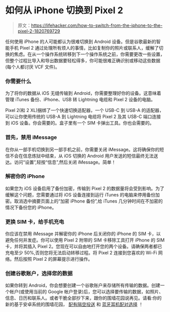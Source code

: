 # 如何从 iPhone 切换到 Pixel 2

> 原文：<https://lifehacker.com/how-to-switch-from-the-iphone-to-the-pixel-2-1820769729>

任何使用 iPhone 的人可能都认为很难切换到 Android 设备。但是谷歌最新的智能手机 Pixel 2 通过处理所有烦人的事情，比如复制你的照片或联系人，缓解了切换的焦虑。在从一个操作系统转移到下一个操作系统之前，你需要更改一些设置，但整个过程比导入和导出数据要轻松得多，你可能很难正确识别或移动这些数据(每个人都讨厌 VCF 文件)。



### **你需要什么**

为了将你的数据从 iOS 无缝传输到 Android，你需要整理好你的设备。这意味着管理 iTunes 备份、iPhone、USB 转 Lightning 电缆和 Pixel 2 设备的电脑。

Pixel 2(和 2 XL)捆绑了一个快速切换适配器，一个 USB-C 到 USB-A 的适配器，可以让你使用传统的 USB-A 到 Lightning 电缆将 Pixel 2 及其 USB-C 端口连接到 iOS 设备。你会需要的。盒子里有一个 SIM 卡弹出工具。你也会需要的。

### **首先，禁用 iMessage**

在你从一部手机切换到另一部手机之前，你需要关闭 iMessage。这将确保你的短信不会在信息炼狱中结束，从 iOS 切换的 Android 用户发送的短信最终无法送达。访问“设置”,轻按“信息”,然后关闭 iMessage。简单！

### **解密你的 iPhone**

如果您为 iOS 设备启用了备份加密，传输到 Pixel 2 的数据量将会受到影响。为了缓解这个问题，您需要通过将 iOS 设备连接到运行 iTunes 的电脑来停用备份加密。取消选中摘要页面上的“加密 iPhone 备份”,给 iTunes 几分钟时间在不加密的情况下备份您的 iPhone。

### **更换 SIM 卡，给手机充电**

你应该在禁用 iMessage 并解密你的 iPhone 后关闭你的 iPhone 的 SIM 卡，以避免任何并发症。你可以使用 Pixel 2 附带的 SIM 卡移除工具打开 iPhone 的 SIM 卡，并将其插入 Pixel 2。您现在可以自由地打开您的两个设备。请确保两者都已充电至少 50%,否则您将无法启动转移过程。将 Pixel 2 连接到您喜欢的 Wi-Fi 网络。然后按照 Pixel 2 的屏幕提示进行操作。

### **创建谷歌账户，选择您的数据**

如果你转到 Android，你会想要创建一个谷歌账户来存储所有传输的数据。创建一个帐户(或使用当前的 Google 帐户登录)后，您可以选择要传输的数据，如照片、信息、日历和联系人。或者干脆全部抄下来，跟你的围墙花园说再见。请看:你的新的基于安卓系统的围墙花园， [配有隔空投送](https://lifehacker.com/how-to-use-files-go-googles-new-airdrop-style-file-sha-1820297858) 和 [蓝牙耳机配对选择](https://lifehacker.com/fast-pair-brings-one-of-apple-s-best-airpod-features-to-1820042148) ！
